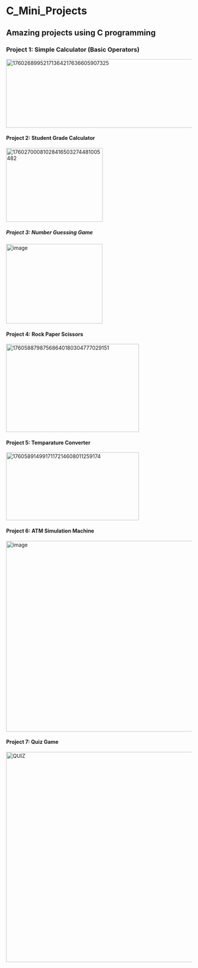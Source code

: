 # C_Mini_Projects

##  Amazing projects using C programming 


### Project 1: Simple Calculator (Basic Operators)

<img width="618" height="186" alt="17602689952171364217636605907325" src="https://github.com/user-attachments/assets/562a2fc1-7fd3-4350-b1f2-7f8eef034847" />

#### Project 2: Student Grade Calculator

<img width="262" height="200" alt="17602700081028416503274481005482" src="https://github.com/user-attachments/assets/4c4baf97-799a-49ce-bb8b-53a83f0b96f4" />

##### Project 3: Number Guessing Game

<img width="261" height="216" alt="image" src="https://github.com/user-attachments/assets/0eee4184-be57-4c4c-90a9-abe56cc875a6" />


#### Project 4: Rock Paper Scissors 
<img width="360" height="239" alt="17605887987568640180304777029151" src="https://github.com/user-attachments/assets/c457b426-e0c7-4cd2-86d3-5f270b5627b2" />

#### Project 5: Temparature Converter 
<img width="360" height="184" alt="1760589149917117214608011259174" src="https://github.com/user-attachments/assets/833b1904-27a6-4117-95a7-bfdb378d03ba" />

#### Project 6: ATM Simulation Machine

<img width="516" height="517" alt="image" src="https://github.com/user-attachments/assets/ede5dea4-ad68-4bec-8e74-da60cdf4c5e3" />

#### Project 7: Quiz Game 

<img width="575" height="570" alt="QUIZ" src="https://github.com/user-attachments/assets/3c92a0fa-fb8a-4207-8d2f-95cbea5cbb39" />
